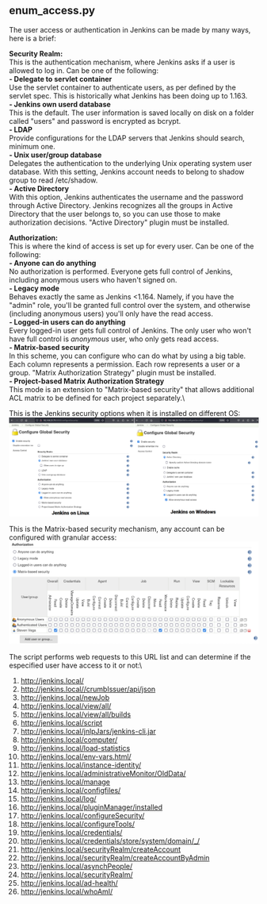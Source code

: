 ## enum_access.py
The user access or authentication in Jenkins can be made by many ways, here is a brief:

**Security Realm:**\
This is the authentication mechanism, where Jenkins asks if a user is allowed to log in. Can be one of the following:\
**- Delegate to servlet container**\
Use the servlet container to authenticate users, as per defined by the servlet spec. This is historically what Jenkins has been doing up to 1.163.\
**- Jenkins own userd database**\
This is the default. The user information is saved locally on disk on a folder called "users" and password is encrypted as bcrypt.\
**- LDAP**\
Provide configurations for the LDAP servers that Jenkins should search, minimum one.\
**- Unix user/group database**\
Delegates the authentication to the underlying Unix operating system user database. With this setting, Jenkins account needs to belong to shadow group to read /etc/shadow.\
**- Active Directory**\
With this option, Jenkins authenticates the username and the password through Active Directory. Jenkins recognizes all the groups in Active Directory that the user belongs to, so you can use those to make authorization decisions. "Active Directory" plugin must be installed.

**Authorization:**\
This is where the kind of access is set up for every user. Can be one of the following:\
**- Anyone can do anything**\
No authorization is performed. Everyone gets full control of Jenkins, including anonymous users who haven't signed on.\
**- Legacy mode**\
Behaves exactly the same as Jenkins <1.164. Namely, if you have the "admin" role, you'll be granted full control over the system, and otherwise (including anonymous users) you'll only have the read access.\
**- Logged-in users can do anything**\
Every logged-in user gets full control of Jenkins. The only user who won't have full control is *anonymous* user, who only gets read access.\
**- Matrix-based security**\
In this scheme, you can configure who can do what by using a big table. Each column represents a permission. Each row represents a user or a group. "Matrix Authorization Strategy" plugin must be installed.\
**- Project-based Matrix Authorization Strategy**\
This mode is an extension to "Matrix-based security" that allows additional ACL matrix to be defined for each project separately.\

This is the Jenkins security options when it is installed on different OS:\
![global_security](https://github.com/stevenvegar/Jenkins_scripts/blob/main/enum_access.py/images/global_security.png)

This is the Matrix-based security mechanism, any account can be configured with granular access:\
![matrix_authorization](https://github.com/stevenvegar/Jenkins_scripts/blob/main/enum_access.py/images/matrix_authorization.png)

The script performs web requests to this URL list and can determine if the especified user have access to it or not:\
1. http://jenkins.local/
2. http://jenkins.local//crumbIssuer/api/json
3. http://jenkins.local/newJob
4. http://jenkins.local/view/all/
5. http://jenkins.local/view/all/builds
6. http://jenkins.local/script
7. http://jenkins.local/jnlpJars/jenkins-cli.jar
8. http://jenkins.local/computer/
9. http://jenkins.local/load-statistics
10. http://jenkins.local/env-vars.html/
11. http://jenkins.local/instance-identity/
12. http://jenkins.local/administrativeMonitor/OldData/
13. http://jenkins.local/manage
14. http://jenkins.local/configfiles/
15. http://jenkins.local/log/
16. http://jenkins.local/pluginManager/installed
17. http://jenkins.local/configureSecurity/
18. http://jenkins.local/configureTools/
19. http://jenkins.local/credentials/
20. http://jenkins.local/credentials/store/system/domain/_/
21. http://jenkins.local/securityRealm/createAccount
22. http://jenkins.local/securityRealm/createAccountByAdmin
23. http://jenkins.local/asynchPeople/
24. http://jenkins.local/securityRealm/
25. http://jenkins.local/ad-health/
26. http://jenkins.local/whoAmI/

